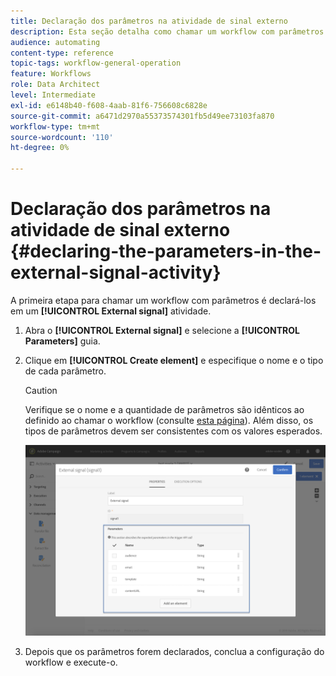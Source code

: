 ```yaml
---
title: Declaração dos parâmetros na atividade de sinal externo
description: Esta seção detalha como chamar um workflow com parâmetros externos.
audience: automating
content-type: reference
topic-tags: workflow-general-operation
feature: Workflows
role: Data Architect
level: Intermediate
exl-id: e6148b40-f608-4aab-81f6-756608c6828e
source-git-commit: a6471d2970a55373574301fb5d49ee73103fa870
workflow-type: tm+mt
source-wordcount: '110'
ht-degree: 0%

---
```


# Declaração dos parâmetros na atividade de sinal externo {#declaring-the-parameters-in-the-external-signal-activity}

A primeira etapa para chamar um workflow com parâmetros é declará-los em um **[!UICONTROL External signal]** atividade.

1. Abra o **[!UICONTROL External signal]** e selecione a **[!UICONTROL Parameters]** guia.
1. Clique em **[!UICONTROL Create element]** e especifique o nome e o tipo de cada parâmetro.

   >[!CAUTION]
   >
   >Verifique se o nome e a quantidade de parâmetros são idênticos ao definido ao chamar o workflow (consulte [esta página](../../automating/using/defining-parameters-calling-workflow.md)). Além disso, os tipos de parâmetros devem ser consistentes com os valores esperados.

   ![](assets/extsignal_declaringparameters_1.png)

1. Depois que os parâmetros forem declarados, conclua a configuração do workflow e execute-o.
